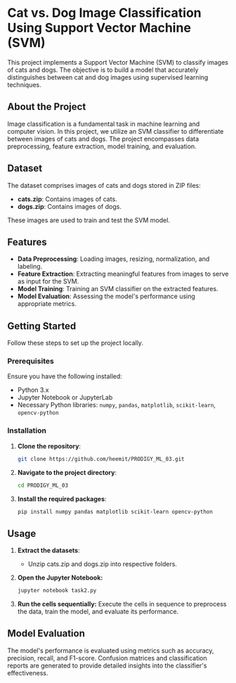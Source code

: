 # Cat vs. Dog Image Classification Using Support Vector Machine (SVM)

This project implements a Support Vector Machine (SVM) to classify images of cats and dogs. The objective is to build a model that accurately distinguishes between cat and dog images using supervised learning techniques.

## About the Project

Image classification is a fundamental task in machine learning and computer vision. In this project, we utilize an SVM classifier to differentiate between images of cats and dogs. The project encompasses data preprocessing, feature extraction, model training, and evaluation.

## Dataset

The dataset comprises images of cats and dogs stored in ZIP files:

- **cats.zip**: Contains images of cats.
- **dogs.zip**: Contains images of dogs.

These images are used to train and test the SVM model.

## Features

- **Data Preprocessing**: Loading images, resizing, normalization, and labeling.
- **Feature Extraction**: Extracting meaningful features from images to serve as input for the SVM.
- **Model Training**: Training an SVM classifier on the extracted features.
- **Model Evaluation**: Assessing the model's performance using appropriate metrics.

## Getting Started

Follow these steps to set up the project locally.

### Prerequisites

Ensure you have the following installed:

- Python 3.x
- Jupyter Notebook or JupyterLab
- Necessary Python libraries: `numpy`, `pandas`, `matplotlib`, `scikit-learn`, `opencv-python`

### Installation

1. **Clone the repository**:
   ```bash
   git clone https://github.com/heemit/PRODIGY_ML_03.git
   ```

2. **Navigate to the project directory**:
   ```bash
   cd PRODIGY_ML_03
   ```
  
3. **Install the required packages**:
   ```bash
   pip install numpy pandas matplotlib scikit-learn opencv-python
   ```

## Usage

1. **Extract the datasets**:   
   - Unzip cats.zip and dogs.zip into respective folders.
   
1. **Open the Jupyter Notebook:**   
   ```bash
   jupyter notebook task2.py
   ```

2. **Run the cells sequentially:**
   Execute the cells in sequence to preprocess the data, train the model, and evaluate its performance.

## Model Evaluation

The model's performance is evaluated using metrics such as accuracy, precision, recall, and F1-score. Confusion matrices and classification reports are generated to provide detailed insights into the classifier's effectiveness.
